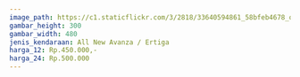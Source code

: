 ```yaml
---
image_path: https://c1.staticflickr.com/3/2818/33640594861_58bfeb4678_o.png
gambar_height: 300
gambar_width: 480
jenis_kendaraan: All New Avanza / Ertiga
harga_12: Rp.450.000,-
harga_24: Rp.500.000
---
```


